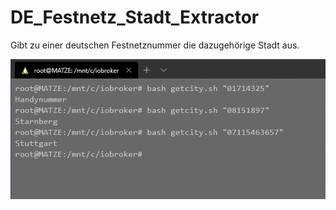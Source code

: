 # DE_Festnetz_Stadt_Extractor
Gibt zu einer deutschen Festnetznummer die dazugehörige Stadt aus.

![alt text](https://github.com/matze19999/DE_Festnetz_Stadt_Extractor/blob/master/images/Screenshot.png)
